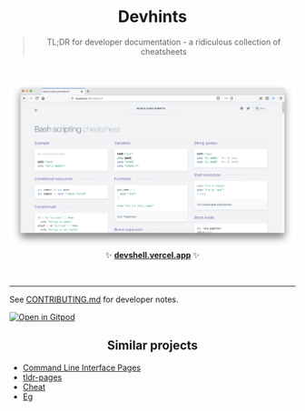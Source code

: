 <h1 align='center'>Devhints</h1>

<blockquote align='center'>
TL;DR for developer documentation - a ridiculous collection of cheatsheets
</blockquote>

<br>

<p align='center'>
<a href='https://devshell.vercel.app/'><img src='.github/images/screenshot.png' width=600></a>
<br>
✨ <b><a href='https://devshell.vercel.app/'>devshell.vercel.app</a></b> ✨
</p>

<br>

---

See [CONTRIBUTING.md](CONTRIBUTING.md) for developer notes.

[![Open in Gitpod](https://gitpod.io/button/open-in-gitpod.svg)](https://gitpod.io/#https://github.com/rstacruz/cheatsheets)

<h2 align='center'>Similar projects</h1>

- [Command Line Interface Pages](https://github.com/command-line-interface-pages)
- [tldr-pages](https://github.com/tldr-pages/tldr)
- [Cheat](https://github.com/cheat/cheat)
- [Eg](https://github.com/srsudar/eg)
